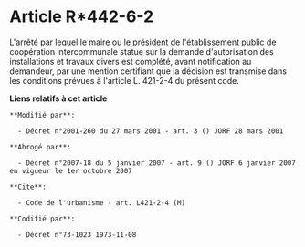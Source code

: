 # Article R*442-6-2

L'arrêté par lequel le maire ou le président de l'établissement public de coopération intercommunale statue sur la demande
d'autorisation des installations et travaux divers est complété, avant notification au demandeur, par une mention certifiant
que la décision est transmise dans les conditions prévues à l'article L. 421-2-4 du présent code.

**Liens relatifs à cet article**

	**Modifié par**:

	  - Décret n°2001-260 du 27 mars 2001 - art. 3 () JORF 28 mars 2001

	**Abrogé par**:

	  - Décret n°2007-18 du 5 janvier 2007 - art. 9 () JORF 6 janvier 2007 en vigueur le 1er octobre 2007

	**Cite**:

	  - Code de l'urbanisme - art. L421-2-4 (M)

	**Codifié par**:

	  - Décret n°73-1023 1973-11-08
